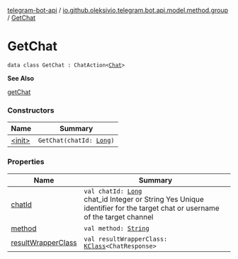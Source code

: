 [telegram-bot-api](../../index.md) / [io.github.oleksivio.telegram.bot.api.model.method.group](../index.md) / [GetChat](./index.md)

# GetChat

`data class GetChat : ChatAction<`[`Chat`](../../io.github.oleksivio.telegram.bot.api.model.objects.std/-chat/index.md)`>`

**See Also**

[getChat](#)

### Constructors

| Name | Summary |
|---|---|
| [&lt;init&gt;](-init-.md) | `GetChat(chatId: `[`Long`](https://kotlinlang.org/api/latest/jvm/stdlib/kotlin/-long/index.html)`)` |

### Properties

| Name | Summary |
|---|---|
| [chatId](chat-id.md) | `val chatId: `[`Long`](https://kotlinlang.org/api/latest/jvm/stdlib/kotlin/-long/index.html)<br>chat_id Integer or String Yes Unique identifier for the target chat or username of the target channel |
| [method](method.md) | `val method: `[`String`](https://kotlinlang.org/api/latest/jvm/stdlib/kotlin/-string/index.html) |
| [resultWrapperClass](result-wrapper-class.md) | `val resultWrapperClass: `[`KClass`](https://kotlinlang.org/api/latest/jvm/stdlib/kotlin.reflect/-k-class/index.html)`<ChatResponse>` |
